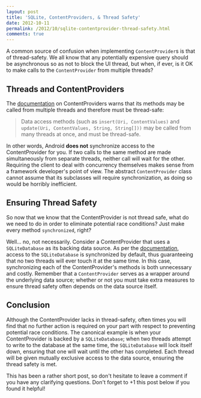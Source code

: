 ```yaml
---
layout: post
title: 'SQLite, ContentProviders, & Thread Safety'
date: 2012-10-11
permalink: /2012/10/sqlite-contentprovider-thread-safety.html
comments: true
---
```


A common source of confusion when implementing `ContentProvider`s is that of thread-safety.
We all know that any potentially expensive query should be asynchronous so as not to block
the UI thread, but when, if ever, is it OK to make calls to the `ContentProvider` from
multiple threads?

<!--more-->

## Threads and ContentProviders

The <a href="http://developer.android.com/reference/android/content/ContentProvider.html">documentation</a>
on ContentProviders warns that its methods may be called from multiple threads and therefore
must be thread-safe:

> Data access methods (such as `insert(Uri, ContentValues)` and 
> `update(Uri, ContentValues, String, String[]))` may be called from many
> threads at once, and must be thread-safe.

In other words, Android **does not** synchronize access to the ContentProvider for you.
If two calls to the same method are made simultaneously from separate threads, neither
call will wait for the other. Requiring the client to deal with concurrency themselves
makes sense from a framework developer's point of view. The abstract `ContentProvider` class
cannot assume that its subclasses will require synchronization, as doing so would be
horribly inefficient.

## Ensuring Thread Safety

So now that we know that the ContentProvider is not thread safe, what do we need to
do in order to eliminate potential race conditions? Just make every method
`synchronized`, right?

Well... no, not necessarily. Consider a ContentProvider that uses a `SQLiteDatabase`
as its backing data source. As per the
<a href="http://developer.android.com/reference/android/database/sqlite/SQLiteDatabase.html#setLockingEnabled(boolean)">documentation</a>,
access to the `SQLiteDatabase` is synchronized by default, thus guaranteeing that
no two threads will ever touch it at the same time. In this case, synchronizing
each of the ContentProvider's methods is both unnecessary and costly. Remember
that a `ContentProvider` serves as a wrapper around the underlying data source;
whether or not you must take extra measures to ensure thread safety often depends
on the data source itself.

## Conclusion

Although the ContentProvider lacks in thread-safety, often times you will find that
no further action is required on your part with respect to preventing potential
race conditions. The canonical example is when your ContentProvider is backed by
a `SQLiteDatabase`; when two threads attempt to write to the database at the same
time, the `SQLiteDatabase` will lock itself down, ensuring that one will wait until
the other has completed. Each thread will be given mutually exclusive access to the
data source, ensuring the thread safety is met.

This has been a rather short post, so don't hesitate to leave a comment if you have
any clarifying questions. Don't forget to +1 this post below if you found it helpful!